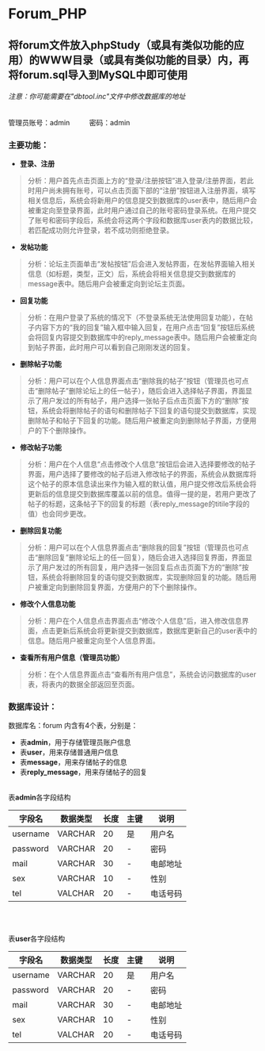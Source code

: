 # Forum_PHP

## 将forum文件放入phpStudy（或具有类似功能的应用）的WWW目录（或具有类似功能的目录）内，再将forum.sql导入到MySQL中即可使用

###### 注意：你可能需要在"dbtool.inc"文件中修改数据库的地址

管理员账号：admin &nbsp;&nbsp;&nbsp;&nbsp;&nbsp;&nbsp;&nbsp;&nbsp; 密码：admin

### 主要功能：
- **登录、注册**
> 分析：用户首先点击页面上方的“登录/注册按钮”进入登录/注册界面，若此时用户尚未拥有账号，可以点击页面下部的“注册”按钮进入注册界面，填写相关信息后，系统会将新用户的信息提交到数据库的user表中，随后用户会被重定向至登录界面，此时用户通过自己的账号密码登录系统。在用户提交了账号和密码字段后，系统会将这两个字段和数据库user表内的数据比较，若匹配成功则允许登录，若不成功则拒绝登录。


- **发帖功能**
> 分析：论坛主页面单击“发帖按钮”后会进入发帖界面，在发帖界面输入相关信息（如标题，类型，正文）后，系统会将相关信息提交到数据库的message表中。随后用户会被重定向到论坛主页面。


- **回复功能**
> 分析：在用户登录了系统的情况下（不登录系统无法使用回复功能），在帖子内容下方的“我的回复”输入框中输入回复，在用户点击“回复”按钮后系统会将回复内容提交到数据库中的reply_message表中。随后用户会被重定向到帖子界面，此时用户可以看到自己刚刚发送的回复。


- **删除帖子功能**
> 分析：用户可以在个人信息界面点击“删除我的帖子”按钮（管理员也可点击“删除帖子”删除论坛上的任一帖子），随后会进入选择帖子界面，界面显示了用户发过的所有帖子，用户选择一张帖子后点击页面下方的“删除”按钮，系统会将删除帖子的语句和删除帖子下回复的语句提交到数据库，实现删除帖子和帖子下回复的功能。随后用户被重定向到删除帖子界面，方便用户的下个删除操作。


- **修改帖子功能**
> 分析：用户在个人信息“点击修改个人信息”按钮后会进入选择要修改的帖子界面，用户选择了要修改的帖子后进入修改帖子的界面，系统会从数据库将这个帖子的原本信息读出来作为输入框的默认值，用户提交修改后系统会将更新后的信息提交到数据库覆盖以前的信息。值得一提的是，若用户更改了帖子的标题，这条帖子下的回复的标题（表reply_message的titile字段的值）也会同步更改。


- **删除回复功能**
> 分析：用户可以在个人信息界面点击“删除我的回复”按钮（管理员也可点击“删除回复”删除论坛上的任一回复），随后会进入选择回复界面，界面显示了用户发过的所有回复，用户选择一张回复后点击页面下方的“删除”按钮，系统会将删除回复的语句提交到数据库，实现删除回复的功能。随后用户被重定向到删除回复界面，方便用户的下个删除操作。


- **修改个人信息功能**
> 分析：用户在个人信息点击界面点击“修改个人信息”后，进入修改信息界面，点击更新后系统会将更新提交到数据库，数据库更新自己的user表中的信息。随后用户被重定向至个人信息界面。


- **查看所有用户信息（管理员功能）**
> 分析：在个人信息界面点击“查看所有用户信息”，系统会访问数据库的user表，将表内的数据全部返回至页面。

### 数据库设计：
数据库名：forum
内含有4个表，分别是：
- 表**admin**，用于存储管理员账户信息
- 表**user**，用来存储普通用户信息
- 表**message**，用来存储帖子的信息
- 表**reply_message**，用来存储帖子的回复
<br><br>

表**admin**各字段结构

| 字段名 | 数据类型 | 长度 | 主键 | 说明 |
| ----- | ------- | ---- | --- | ---- |
| username | VARCHAR | 20 | 是 | 用户名 |
| password | VARCHAR | 20 | - | 密码 |
| mail | VARCHAR | 30 | - | 电邮地址 |
| sex | VARCHAR | 10 | - | 性别 |
| tel | VALCHAR | 20 | - | 电话号码 |

<br><br>

表**user**各字段结构

| 字段名 | 数据类型 | 长度 | 主键 | 说明 |
| ----- | ------- | ---- | --- | ---- |
| username | VARCHAR | 20 | 是 | 用户名 |
| password | VARCHAR | 20 | - | 密码 |
| mail | VARCHAR | 30 | - | 电邮地址 |
| sex | VARCHAR | 10 | - | 性别 |
| tel | VALCHAR | 20 | - | 电话号码 |

